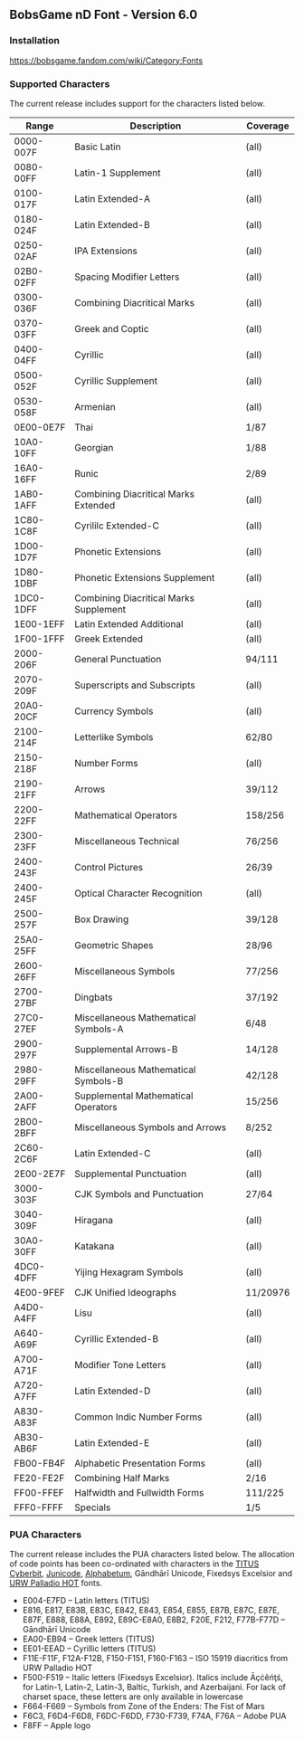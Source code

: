 ﻿## BobsGame nD Font - Version 6.0

### Installation
https://bobsgame.fandom.com/wiki/Category:Fonts

### Supported Characters
The current release includes support for the characters listed below.

| Range     | Description                            | Coverage |
|-----------|----------------------------------------|----------|
| 0000-007F | Basic Latin                            | (all)    |
| 0080-00FF | Latin-1 Supplement                     | (all)    |
| 0100-017F | Latin Extended-A                       | (all)    |
| 0180-024F | Latin Extended-B                       | (all)    |
| 0250-02AF | IPA Extensions                         | (all)    |
| 02B0-02FF | Spacing Modifier Letters               | (all)    |
| 0300-036F | Combining Diacritical Marks            | (all)    |
| 0370-03FF | Greek and Coptic                       | (all)    |
| 0400-04FF | Cyrillic                               | (all)    |
| 0500-052F | Cyrillic Supplement                    | (all)    |
| 0530-058F | Armenian                               | (all)    |
| 0E00-0E7F | Thai                                   | 1/87     |
| 10A0-10FF | Georgian                               | 1/88     |
| 16A0-16FF | Runic                                  | 2/89     |
| 1AB0-1AFF | Combining Diacritical Marks Extended   | (all)    |
| 1C80-1C8F | Cyrililc Extended-C                    | (all)    |
| 1D00-1D7F | Phonetic Extensions                    | (all)    |
| 1D80-1DBF | Phonetic Extensions Supplement         | (all)    |
| 1DC0-1DFF | Combining Diacritical Marks Supplement | (all)    |
| 1E00-1EFF | Latin Extended Additional              | (all)    |
| 1F00-1FFF | Greek Extended                         | (all)    |
| 2000-206F | General Punctuation                    | 94/111   |
| 2070-209F | Superscripts and Subscripts            | (all)    |
| 20A0-20CF | Currency Symbols                       | (all)    |
| 2100-214F | Letterlike Symbols                     | 62/80    |
| 2150-218F | Number Forms                           | (all)    |
| 2190-21FF | Arrows                                 | 39/112   |
| 2200-22FF | Mathematical Operators                 | 158/256  |
| 2300-23FF | Miscellaneous Technical                | 76/256   |
| 2400-243F | Control Pictures                       | 26/39    |
| 2400-245F | Optical Character Recognition          | (all)    |
| 2500-257F | Box Drawing                            | 39/128   |
| 25A0-25FF | Geometric Shapes                       | 28/96    |
| 2600-26FF | Miscellaneous Symbols                  | 77/256   |
| 2700-27BF | Dingbats                               | 37/192   |
| 27C0-27EF | Miscellaneous Mathematical Symbols-A   | 6/48     |
| 2900-297F | Supplemental Arrows-B                  | 14/128   |
| 2980-29FF | Miscellaneous Mathematical Symbols-B   | 42/128   |
| 2A00-2AFF | Supplemental Mathematical Operators    | 15/256   |
| 2B00-2BFF | Miscellaneous Symbols and Arrows       | 8/252    |
| 2C60-2C6F | Latin Extended-C                       | (all)    |
| 2E00-2E7F | Supplemental Punctuation               | (all)    |
| 3000-303F | CJK Symbols and Punctuation            | 27/64    |
| 3040-309F | Hiragana                               | (all)    |
| 30A0-30FF | Katakana                               | (all)    |
| 4DC0-4DFF | Yijing Hexagram Symbols                | (all)    |
| 4E00-9FEF | CJK Unified Ideographs                 | 11/20976 |
| A4D0-A4FF | Lisu                                   | (all)    |
| A640-A69F | Cyrillic Extended-B                    | (all)    |
| A700-A71F | Modifier Tone Letters                  | (all)    |
| A720-A7FF | Latin Extended-D                       | (all)    |
| A830-A83F | Common Indic Number Forms              | (all)    |
| AB30-AB6F | Latin Extended-E                       | (all)    |
| FB00-FB4F | Alphabetic Presentation Forms          | (all)    |
| FE20-FE2F | Combining Half Marks                   | 2/16     |
| FF00-FFEF | Halfwidth and Fullwidth Forms          | 111/225  |
| FFF0-FFFF | Specials                               | 1/5      |

### PUA Characters
The current release includes the PUA characters listed below. The allocation of code points has been co-ordinated with characters in the [TITUS Cyberbit](http://titus.uni-frankfurt.de/), [Junicode](http://junicode.sourceforge.net/), [Alphabetum](http://guindo.pntic.mec.es/~jmag0042/alphaeng.html), Gāndhārī Unicode, Fixedsys Excelsior and [URW Palladio HOT](http://www.sanskritweb.net/) fonts.
* E004-E7FD – Latin letters (TITUS)
* E816, E817, E83B, E83C, E842, E843, E854, E855, E87B, E87C, E87E, E87F, E888, E88A, E892, E89C-E8A0, E8B2, F20E, F212, F77B-F77D – Gāndhārī Unicode
* EA00-EB94 – Greek letters (TITUS)
* EE01-EEAD – Cyrillic letters (TITUS)
* F11E-F11F, F12A-F12B, F150-F151, F160-F163 – ISO 15919 diacritics from URW Palladio HOT
* F500-F519 – Italic letters (Fixedsys Excelsior). Italics include Āçċêńţś, for Latin-1, Latin-2, Latin-3, Baltic, Turkish, and Azerbaijani. For lack of charset space, these letters are only available in lowercase
* F664-F669 – Symbols from Zone of the Enders: The Fist of Mars
* F6C3, F6D4-F6D8, F6DC-F6DD, F730-F739, F74A, F76A – Adobe PUA
* F8FF – Apple logo
